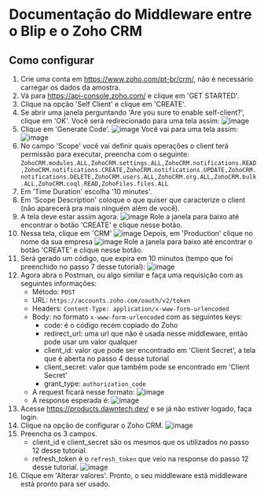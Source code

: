 # Documentação do Middleware entre o Blip e o Zoho CRM
## Como configurar

1. Crie uma conta em https://www.zoho.com/pt-br/crm/, não é necessário carregar os dados da amostra.
2. Vá para https://api-console.zoho.com/ e clique em 'GET STARTED'.
3. Clique na opção 'Self Client' e clique em 'CREATE'.
4. Se abrir uma janela perguntando 'Are you sure to enable self-client?', clique em 'OK'. Você será redirecionado para uma tela assim:
![image](https://drive.google.com/uc?export=view&id=1I3WxByIhXbyM_JHMbcPT2NutreMiNGDO)
5. Clique em 'Generate Code'.
![image](https://drive.google.com/uc?export=view&id=1huiGZA7Jv9NevcJufoR5e1bxsslJtq2S)
Você vai para uma tela assim:
![image](https://drive.google.com/uc?export=view&id=1NBYyeGJsP-dcDh6anMOt3D9FN8NZmueV)
6. No campo 'Scope' você vai definir quais operações o client terá permissão para executar, preencha com o seguinte:
`ZohoCRM.modules.ALL,ZohoCRM.settings.ALL,ZohoCRM.notifications.READ,ZohoCRM.notifications.CREATE,ZohoCRM.notifications.UPDATE,ZohoCRM.notifications.DELETE,ZohoCRM.users.ALL,ZohoCRM.org.ALL,ZohoCRM.bulk.ALL,ZohoCRM.coql.READ,ZohoFiles.files.ALL `
7. Em 'Time Duration' escolha '10 minutes'.
8. Em 'Scope Description' coloque o que quiser que caracterize o client (não aparecerá pra mais ninguém além de você).
9. A tela deve estar assim agora:
![image](https://drive.google.com/uc?export=view&id=1w2cGF6Yz5XPGspKKYwQ0HxwXHwO1cdPc)
Role a janela para baixo até encontrar o botão 'CREATE' e clique nesse botão.
10. Nessa tela, clique em 'CRM'
![image](https://drive.google.com/uc?export=view&id=1peftAqTYaElyxhqLMIyqRhAoGIBSuSBV)
Depois, em 'Production' clique no nome da sua empresa
![image](https://drive.google.com/uc?export=view&id=1NysKPoBLhmwRv-ksN59l4oZ6MT5QkPtl)
Role a janela para baixo até encontrar o botão 'CREATE' e clique nesse botão.
11. Será gerado um código, que expira em 10 minutos (tempo que foi preenchido no passo 7 desse tutorial):
![image](https://drive.google.com/uc?export=view&id=1VawNvd1FsxeMhPe-KQbJYPQ5aW7dwKYR)
12. Agora abra o Postman, ou algo similar e faça uma requisição com as seguintes informações:
    - Método: `POST`
    - URL: `https://accounts.zoho.com/oauth/v2/token`
    - Headers: `Content-Type: application/x-www-form-urlencoded`
    - Body: no formato `x-www-form-urlencoded` com as seguintes keys:
        * code: é o código recém copiado do Zoho
        * redirect_url: uma url que não é usada nesse middleware, então pode usar um valor qualquer
        * client_id: valor que pode ser encontrado em 'Client Secret', a tela que é aberta no passo 4 desse tutorial
        * client_secret: valor que também pode se encontrado em 'Client Secret'
        * grant_type: `authorization_code`
    * A request ficará nesse formato:
    ![image](https://drive.google.com/uc?export=view&id=1GXnTLOmuZm6eIzqTRjttUJGjTtvrAllA)
    * A response esperada é:
    ![image](https://drive.google.com/uc?export=view&id=15_6wyx6gAmGobqiQ3XGg9_oS9L3JT__A)
13. Acesse https://products.dawntech.dev/ e se já não estiver logado, faça login.
14. Clique na opção de configurar o Zoho CRM.
![image](https://drive.google.com/uc?export=view&id=1Xg-VBtvTOgaB3h57C1YrA7yaxPFOufWY)
15. Preencha os 3 campos.
     - client_id e client_secret são os mesmos que os utilizados no passo 12 desse tutorial.
     - refresh_token é o `refresh_token` que veio na response do passo 12 desse tutorial.
![image](https://drive.google.com/uc?export=view&id=1nzxTrck4ZJVCENKvR4vD1Ji5i-Z8_bGj)
16. Clique em 'Alterar valores'. Pronto, o seu middleware está middleware está pronto para ser usado.
